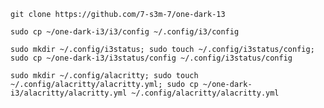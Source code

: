 ```git clone https://github.com/7-s3m-7/one-dark-13```

```sudo cp ~/one-dark-i3/i3/config ~/.config/i3/config```

```sudo mkdir ~/.config/i3status; sudo touch ~/.config/i3status/config; sudo cp ~/one-dark-i3/i3status/config ~/.config/i3status/config```

```sudo mkdir ~/.config/alacritty; sudo touch ~/.config/alacritty/alacritty.yml; sudo cp ~/one-dark-i3/alacritty/alacritty.yml ~/.config/alacritty/alacritty.yml```
